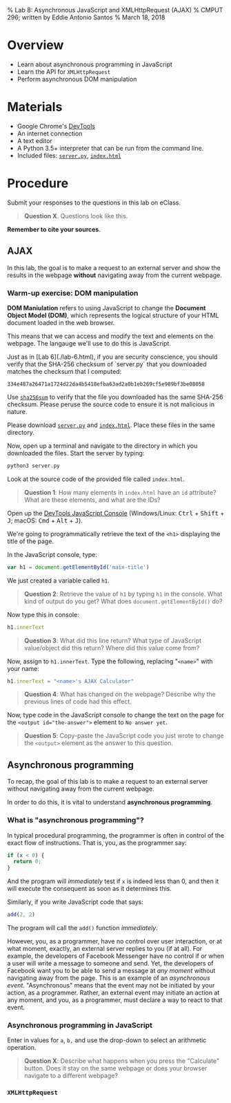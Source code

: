 % Lab 8: Asynchronous JavaScript and XMLHttpRequest (AJAX)
% CMPUT 296; written by Eddie Antonio Santos
% March 18, 2018

Overview
========

 - Learn about asynchronous programming in JavaScript
 - Learn the API for `XMLHttpRequest`
 - Perform asynchronous DOM manipulation

Materials
=========

 - Google Chrome's [DevTools]
 - An internet connection
 - A text editor
 - A Python 3.5+ interpreter that can be run from the command line.
 - Included files:
   <a href="lab-8/server.py" download><code>server.py</code></a>,
   <a href="lab-8/index.html" download><code>index.html</code></a>

[DevTools]: https://developer.chrome.com/devtools


Procedure
=========

Submit your responses to the questions in this lab on eClass.

> **Question X**. Questions look like this.

**Remember to cite your sources**.

<!-- goal: make a valid XHR. Put it in a <div> -->


AJAX
----

In this lab, the goal is to make a request to an external server
and show the results in the webpage **without** navigating away from the
current webpage.


### Warm-up exercise: DOM manipulation

**DOM Maniulation** refers to using JavaScript to change the **Document
Object Model (DOM)**, which represents the logical structure of your
HTML document loaded in the web browser.

This means that we can access and modify the text and elements on the
webpage. The langauge we'll use to do this is JavaScript.

<aside>
Just as in [Lab 6](./lab-6.html),
if you are security conscience, you should verify that the SHA-256
checksum of `server.py` that you downloaded matches the checksum that
I computed:

```
334e487a26471a1724d22da4b5418efba63ad2a0b1eb269cf5e989bf3be08058
```

Use [`sha256sum`](https://help.ubuntu.com/community/HowToSHA256SUM) to verify that the file you downloaded has the same
SHA-256 checksum. Please peruse the source code to ensure it is not malicious in nature.
</aside>


Please download
<a href="lab-8/server.py" download><code>server.py</code></a> and
<a href="lab-8/index.html" download><code>index.html</code></a>.
Place these files in the same directory.

Now, open up a terminal and navigate to the directory in which you
downloaded the files. Start the server by typing:

```sh
python3 server.py
```

Look at the source code of the provided file called `index.html`.

> **Question 1**: How many elements in `index.html` have an `id`
> attribute? What are these elements, and what are the IDs?

Open up the [DevTools JavaScript Console][console]
(Windows/Linux: <kbd>Ctrl</kbd> + <kbd>Shift</kbd> + <kbd>J</kbd>;
macOS: <kbd>Cmd</kbd> + <kbd>Alt</kbd> + <kbd>J</kbd>).

[console]: https://developers.google.com/web/tools/chrome-devtools/console/?hl=en

We're going to programmatically retrieve the text of the `<h1>`
displaying the title of the page.

In the JavaScript console, type:

```javascript
var h1 = document.getElementById('main-title')
```

We just created a variable called `h1`.


> **Question 2**: Retrieve the value of `h1` by typing `h1` in the
> console. What kind of output do you get? What does
> `document.getElementById()` do?

Now type this in console:

```javascript
h1.innerText
```

> **Question 3**: What did this line return?
> What type of JavaScript value/object did this return?
> Where did this value come from?


Now, assign to `h1.innerText`. Type the following, replacing
"`<name>`" with your name:

```javascript
h1.innerText = "<name>'s AJAX Calculator"
```

> **Question 4**: What has changed on the webpage? Describe why the
> previous lines of code had this effect.

Now, type code in the JavaScript console to change the text on the page
for the `<output id="the-answer">` element to `No answer yet`.

> **Question 5**: Copy-paste the JavaScript code you just wrote to
> change the `<output>` element as the answer to this question.


Asynchronous programming
------------------------

To recap, the goal of this lab is to make a request to an external
server without navigating away from the current webpage.

In order to do this, it is vital to understand **asynchronous
programming**.


### What is "asynchronous programming"?

In typical procedural programming, the programmer is often in control of
the exact flow of instructions. That is, you, as the programmer say:

```js
if (x < 0) {
  return 0;
}
```

And the program will _immediately_ test if `x` is indeed less than 0,
and then it will execute the consequent as soon as it determines this.

Similarly, if you write JavaScript code that says:

```js
add(2, 2)
```

The program will call the `add()` function _immediately_.

However, you, as a programmer, have no control over user interaction, or
at what moment, exactly, an external server replies to you (if at all).
For example, the developers of Facebook Messenger have no control if
or when a user will write a message to someone and send. Yet, the
developers of Facebook want you to be able to send a message at _any
moment_ without navigating away from the page. This is an example of an
_asynchronous event_. "Asynchronous" means that the event may not be
initiated by your action, as a programmer. Rather, an external event
may initiate an action at any moment, and you, as a programmer, must
declare a way to react to that event.


### Asynchronous programming in JavaScript

Enter in values for `a`, `b,` and use the drop-down to select an
arithmetic operation.

> **Question X**: Describe what happens when you press the "Calculate"
> button. Does it stay on the same webpage or does your browser
> navigate to a different webpage?




<!-- Sending the right headers -->

<!-- Handling the response -->

<!-- Why asynchronous programming? How long does it take to send the
     HTTP request/response? The page pauses while the entire request
     downloads. What would be the consequence on the user experience if
     the page paused? -->

<!--

     http://wiki.c2.com/?HollywoodPrinciple

-->


### `XMLHttpRequest`

